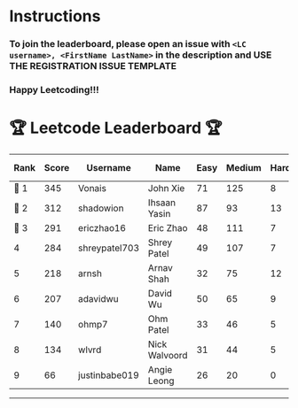 # Instructions
### To join the leaderboard, please open an issue with `<LC username>, <FirstName LastName>` in the description and USE THE REGISTRATION ISSUE TEMPLATE
### Happy Leetcoding!!!


# 🏆 Leetcode Leaderboard 🏆

| Rank | Score | Username       | Name | Easy | Medium | Hard | Problems Solved |
|------|----------------|-----------------|-------------------|--------------|--------------|--------------|--------------|
| 🥇 1 | 345 | Vonais | John Xie | 71 | 125 | 8 | 204 |
| 🥈 2 | 312 | shadowion | Ihsaan Yasin | 87 | 93 | 13 | 193 |
| 🥉 3 | 291 | ericzhao16 | Eric Zhao | 48 | 111 | 7 | 166 |
| 4 | 284 | shreypatel703 | Shrey Patel | 49 | 107 | 7 | 163 |
| 5 | 218 | arnsh | Arnav Shah | 32 | 75 | 12 | 119 |
| 6 | 207 | adavidwu | David Wu | 50 | 65 | 9 | 124 |
| 7 | 140 | ohmp7 | Ohm Patel | 33 | 46 | 5 | 84 |
| 8 | 134 | wlvrd | Nick Walvoord | 31 | 44 | 5 | 80 |
| 9 | 66 | justinbabe019 | Angie Leong | 26 | 20 | 0 | 46 |
---